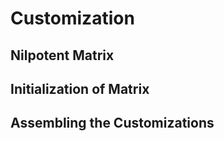 # Customization

## Nilpotent Matrix

## Initialization of Matrix

## Assembling the Customizations
